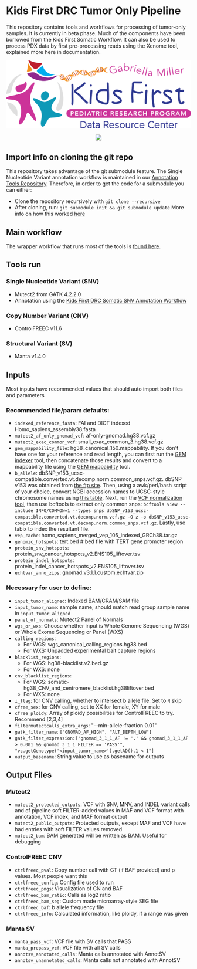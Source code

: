 # Kids First DRC Tumor Only Pipeline

This repository contains tools and workflows for processing of tumor-only samples.
It is currently in beta phase.
Much of the components have been borrowed from the Kids First Somatic Workflow.
It can also be used to process PDX data by first pre-processing reads using the Xenome tool, explained more here in documentation.

<p align="center">
  <img src="docs/kids_first_logo.svg" alt="Kids First repository logo" width="660px" />
</p>
<p align="center">
  <a href="https://github.com/kids-first/kf-tumor-workflow/blob/main/LICENSE"><img src="https://img.shields.io/github/license/kids-first/kf-tumor-workflow.svg?style=for-the-badge"></a>
</p>

## Import info on cloning the git repo
This repository takes advantage of the git submodule feature.
The Single Nucleotide Variant annotation workflow is maintained in our [Annotation Tools Repository](https://github.com/kids-first/kf-annotation-tools).
Therefore, in order to get the code for a submodule you can either:
- Clone the repository recursively with `git clone --recursive`
- After cloning, run: `git submodule init && git submodule update`
More info on how this worked [here](https://git-scm.com/book/en/v2/Git-Tools-Submodules)

## Main workflow
The wrapper workflow that runs most of the tools is [found here](./workflows/kfdrc_tumor_only_dna_wf.cwl).

## Tools run
### Single Nucleotide Variant (SNV)
 - Mutect2 from GATK 4.2.2.0
 - Annotation using the [Kids First DRC Somatic SNV Annotation Workflow](https://github.com/kids-first/kf-annotation-tools/blob/master/workflows/kfdrc-somatic-snv-annot-workflow.cwl)
### Copy Number Variant (CNV)
 - ControlFREEC v11.6
### Structural Variant (SV)
 - Manta v1.4.0

## Inputs
Most inputs have recommended values that should auto import both files and parameters
### Recommended file/param defaults:
 - `indexed_reference_fasta`: FAI and DICT indexed Homo_sapiens_assembly38.fasta
 - `mutect2_af_only_gnomad_vcf`: af-only-gnomad.hg38.vcf.gz
 - `mutect2_exac_common_vcf`: small_exac_common_3.hg38.vcf.gz
 - `gem_mappability_file`: hg38_canonical_150.mappability. If you don't have one for your reference and read length, you can first run the [GEM indexer](https://github.com/d3b-center/d3b_bic-seq2/blob/master/tools/gem_gen_index.cwl) tool, then concatenate those results and convert to a mappability file using the [GEM mappability](https://github.com/d3b-center/d3b_bic-seq2/blob/master/tools/gem_gen_mappability.cwl) tool.
 - `b_allele`: dbSNP_v153_ucsc-compatible.converted.vt.decomp.norm.common_snps.vcf.gz. dbSNP v153 was obtained from [the ftp site](https://ftp.ncbi.nih.gov/snp/archive/b153/VCF/GCF_000001405.38.gz). Then, using a awk/perl/bash script of your choice, convert NCBI accession names to UCSC-style chromosome names using [this table](https://hgdownload.soe.ucsc.edu/hubs/GCF/000/001/405/GCF_000001405.39/GCF_000001405.39.chromAlias.txt). Next, run the [VCF normalization tool](https://github.com/kids-first/kf-annotation-tools/blob/master/tools/normalize_vcf.cwl), then use bcftools to extract only common snps: `bcftools view --include INFO/COMMON=1 --types snps dbSNP_v153_ucsc-compatible.converted.vt.decomp.norm.vcf.gz -O z -o dbSNP_v153_ucsc-compatible.converted.vt.decomp.norm.common_snps.vcf.gz`. Lastly, use tabix to index the resultant file.
 - `vep_cache`: homo_sapiens_merged_vep_105_indexed_GRCh38.tar.gz
 - `genomic_hotspots`: tert.bed # bed file with TERT gene promoter region
 - `protein_snv_hotspots`: protein_snv_cancer_hotspots_v2.ENS105_liftover.tsv
 - `protein_indel_hotspots`: protein_indel_cancer_hotspots_v2.ENS105_liftover.tsv
 - `echtvar_anno_zips`: gnomad.v3.1.1.custom.echtvar.zip
### Necessary for user to define:
 - `input_tumor_aligned`: Indexed BAM/CRAM/SAM file
 - `input_tumor_name`: sample name, should match read group sample name in `input_tumor_aligned`
 - `panel_of_normals`: Mutect2 Panel of Normals
 - `wgs_or_wxs`: Choose whether input is Whole Genome Sequencing (WGS) or Whole Exome Sequencing or Panel (WXS)
 - `calling_regions`:
    - For WGS: wgs_canonical_calling_regions.hg38.bed
    - For WXS: Unpadded experimental bait capture regions
 - `blacklist_regions`:
    - For WGS: hg38-blacklist.v2.bed.gz
    - For WXS: none
 - `cnv_blacklist_regions`:
    - For WGS: somatic-hg38_CNV_and_centromere_blacklist.hg38liftover.bed
    - For WXS: none
 - `i_flag`: for CNV calling, whether to intersect b allele file. Set to `N` skip
 - `cfree_sex`: for CNV calling, set to XX for female, XY for male
 - `cfree_ploidy`: Array of ploidy possibilities for ControlFREEC to try. Recommend [2,3,4]
 - `filtermutectcalls_extra_args`: "--min-allele-fraction 0.01"
 - `gatk_filter_name`: `["GNOMAD_AF_HIGH", "ALT_DEPTH_LOW"]`
 - `gatk_filter_expression`: `["gnomad_3_1_1_AF != '.' && gnomad_3_1_1_AF > 0.001 && gnomad_3_1_1_FILTER == 'PASS'", "vc.getGenotype('<input_tumor_name>').getAD().1 < 1"]`
 - `output_basename`: String value to use as basename for outputs

## Output Files
### Mutect2
 - `mutect2_protected_outputs`: VCF with SNV, MNV, and INDEL variant calls and of pipeline soft FILTER-added values in MAF and  VCF format with annotation, VCF index, and MAF format output
 - `mutect2_public_outputs`: Protected outputs, except MAF and VCF have had entries with soft FILTER values removed
 - `mutect2_bam`: BAM generated will be written as BAM. Useful for debugging
### ControlFREEC CNV
 - `ctrlfreec_pval`: Copy number call with GT (if BAF provided) and p values. Most people want this
 - `ctrlfreec_config`: Config file used to run
 - `ctrlfreec_pngs`: Visualization of CN and BAF
 - `ctrlfreec_bam_ratio`: Calls as log2 ratio
 - `ctrlfreec_bam_seg`: Custom made microarray-style SEG file
 - `ctrlfreec_baf`: b allele frequency file
 - `ctrlfreec_info`: Calculated information, like ploidy, if a range was given
### Manta SV
 - `manta_pass_vcf`: VCF file with SV calls that PASS
 - `manta_prepass_vcf`: VCF file with all SV calls
 - `annotsv_annotated_calls`: Manta calls annotated with AnnotSV
 - `annotsv_unannotated_calls`: Manta calls not annotated with AnnotSV
